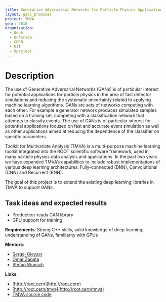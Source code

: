 ```yaml
---
title: Generative Adversarial Networks for Particle Physics Applications
layout: gsoc_proposal
project: TMVA
year: 2018
organization:
  - UdeA
  - UFlorida
  - CERN
  - KIT
  - Oproject
---
```


# Description

The use of Generative Adversarial Networks (GANs) is of particular interest for potential applications for particle physics in the area of fast detector simulations and reducing the systematic uncertainty related to applying machine learning algorithms. GANs are sets of networks competing with each other. For example a generator network produces simulated samples based on a training set, competing with a classification network that attempts to classify events. The use of GANs is of particular interest for potential applications focused on fast and accurate event simulation as well as other applications aimed at reducing the dependence of the classifier on specific parameters. 

Toolkit for Multivariate Analysis (TMVA) is a multi-purpose machine learning toolkit integrated into the ROOT scientific software framework, used in many particle physics data analysis and applications. In the past two years we have expanded TMVA’s capabilities to include robust implementations of various deep learning architectures: Fully-connected (DNN), Convolutional (CNN) and Recurrent (RNN). 

The goal of this project is to extend the existing deep learning libraries in TMVA to support GANs. 


## Task ideas and expected results
  * Production-ready GAN library
  * GPU support for training


**Requirements**: Strong C++ skills, solid knowledge of deep learning, understanding of GANs, familiarity with GPUs

**Mentors**: 
* [Sergei Gleyzer](mailto:sft-gsoc@cern.ch?subject=Other%20Machine%20Learning%20Projects%20in%20TMVA) 
* [Omar Zapata](mailto:sft-gsoc@cern.ch?subject=Other%20Machine%20Learning%20Projects%20in%20TMVA)
* [Stefan Wunsch](mailto:sft-gsoc@cern.ch?subject=Other%20Machine%20Learning%20Projects%20in%20TMVA)

**Links**:
  * [http://root.cern](http://root.cern)
  * [http://root.cern/tmva](http://root.cern/tmva)
  * [TMVA source code](https://github.com/root-project/root/tree/master/tmva)

